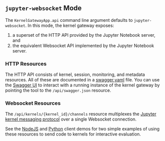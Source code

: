 ## `jupyter-websocket` Mode

The `KernelGatewayApp.api` command line argument defaults to `jupyter-websocket`. In this mode, the kernel gateway exposes:

1. a superset of the HTTP API provided by the Jupyter Notebook server, and
2. the equivalent Websocket API implemented by the Jupyter Notebook server.

### HTTP Resources

The HTTP API consists of kernel, session, monitoring, and metadata resources. All of these are documented in a [swagger.yaml](https://github.com/jupyter/kernel_gateway/blob/master/kernel_gateway/services/api/swagger.yaml) file. You can use the [Swagger UI](http://petstore.swagger.io) to interact with a running instance of the kernel gateway by pointing the tool to the `/api/swagger.json` resource.

### Websocket Resources

The `/api/kernels/{kernel_id}/channels` resource multiplexes the [Jupyter kernel messaging protocol](http://jupyter-client.readthedocs.org/en/latest/messaging.html) over a single Websocket connection.

See the [NodeJS](https://github.com/jupyter/kernel_gateway_demos/tree/master/node_client_example) and [Python](https://github.com/jupyter/kernel_gateway_demos/tree/master/python_client_example) client demos for two simple examples of using these resources to send code to kernels for interactive evaluation.